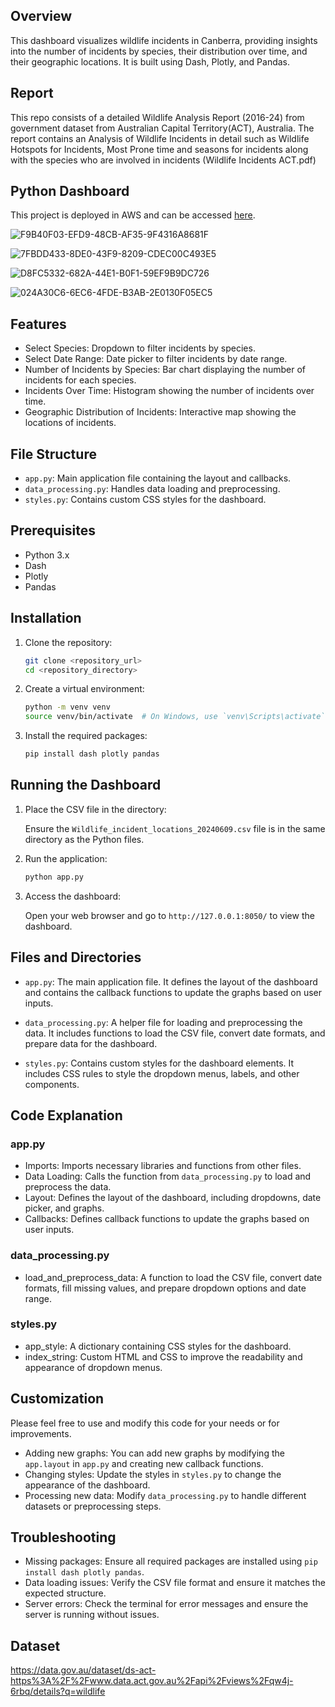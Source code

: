 
## Overview

This dashboard visualizes wildlife incidents in Canberra, providing insights into the number of incidents by species, their distribution over time, and their geographic locations. It is built using Dash, Plotly, and Pandas. 

## Report

This repo consists of a detailed Wildlife Analysis Report (2016-24) from government dataset from Australian Capital Territory(ACT), Australia. The report contains an Analysis of Wildlife Incidents in detail such as Wildlife Hotspots for Incidents, Most Prone time and seasons for incidents along with the species who are involved in incidents (Wildlife Incidents ACT.pdf)


## Python Dashboard

This project is deployed in AWS and can be accessed [here](http://ec2-52-62-61-15.ap-southeast-2.compute.amazonaws.com).


![F9B40F03-EFD9-48CB-AF35-9F4316A8681F](https://github.com/acharyaarish/Python_Dashboard/assets/87922896/63b84853-03a9-4b99-8c5f-1a04f2b8b247)

![7FBDD433-8DE0-43F9-8209-CDEC00C493E5](https://github.com/acharyaarish/Python_Dashboard/assets/87922896/7f7bc64e-b44c-49f6-8dbd-453b02704af1)

![D8FC5332-682A-44E1-B0F1-59EF9B9DC726](https://github.com/acharyaarish/Python_Dashboard/assets/87922896/5bdaddf7-5075-4ff6-b100-86bdc0aa04e6)

![024A30C6-6EC6-4FDE-B3AB-2E0130F05EC5](https://github.com/acharyaarish/Python_Dashboard/assets/87922896/264f2c21-0e57-4c98-b662-a601fc722644)


## Features

- Select Species: Dropdown to filter incidents by species.
- Select Date Range: Date picker to filter incidents by date range.
- Number of Incidents by Species: Bar chart displaying the number of incidents for each species.
- Incidents Over Time: Histogram showing the number of incidents over time.
- Geographic Distribution of Incidents: Interactive map showing the locations of incidents.

## File Structure

- `app.py`: Main application file containing the layout and callbacks.
- `data_processing.py`: Handles data loading and preprocessing.
- `styles.py`: Contains custom CSS styles for the dashboard.

## Prerequisites

- Python 3.x
- Dash
- Plotly
- Pandas

## Installation

1. Clone the repository:

   ```sh
   git clone <repository_url>
   cd <repository_directory>
   ```

2. Create a virtual environment:

   ```sh
   python -m venv venv
   source venv/bin/activate  # On Windows, use `venv\Scripts\activate`
   ```

3. Install the required packages:

   ```sh
   pip install dash plotly pandas
   ```

## Running the Dashboard

1. Place the CSV file in the directory:
   
   Ensure the `Wildlife_incident_locations_20240609.csv` file is in the same directory as the Python files.

2. Run the application:

   ```sh
   python app.py
   ```

3. Access the dashboard:

   Open your web browser and go to `http://127.0.0.1:8050/` to view the dashboard.

## Files and Directories

- `app.py`: The main application file. It defines the layout of the dashboard and contains the callback functions to update the graphs based on user inputs.

- `data_processing.py`: A helper file for loading and preprocessing the data. It includes functions to load the CSV file, convert date formats, and prepare data for the dashboard.

- `styles.py`: Contains custom styles for the dashboard elements. It includes CSS rules to style the dropdown menus, labels, and other components.

## Code Explanation

### app.py

- Imports: Imports necessary libraries and functions from other files.
- Data Loading: Calls the function from `data_processing.py` to load and preprocess the data.
- Layout: Defines the layout of the dashboard, including dropdowns, date picker, and graphs.
- Callbacks: Defines callback functions to update the graphs based on user inputs.

### data_processing.py

- load_and_preprocess_data: A function to load the CSV file, convert date formats, fill missing values, and prepare dropdown options and date range.

### styles.py

- app_style: A dictionary containing CSS styles for the dashboard.
- index_string: Custom HTML and CSS to improve the readability and appearance of dropdown menus.

## Customization

Please feel free to use and modify this code for your needs or for improvements.

- Adding new graphs: You can add new graphs by modifying the `app.layout` in `app.py` and creating new callback functions.
- Changing styles: Update the styles in `styles.py` to change the appearance of the dashboard.
- Processing new data: Modify `data_processing.py` to handle different datasets or preprocessing steps.

## Troubleshooting

- Missing packages: Ensure all required packages are installed using `pip install dash plotly pandas`.
- Data loading issues: Verify the CSV file format and ensure it matches the expected structure.
- Server errors: Check the terminal for error messages and ensure the server is running without issues.

## Dataset

https://data.gov.au/dataset/ds-act-https%3A%2F%2Fwww.data.act.gov.au%2Fapi%2Fviews%2Fqw4j-6rbq/details?q=wildlife

